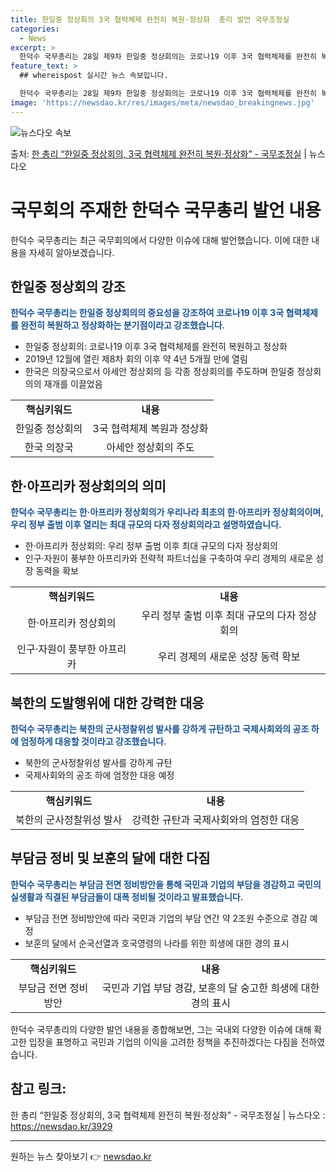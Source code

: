 ```yaml
---
title: 한일중 정상회의 3국 협력체제 완전히 복원·정상화  총리 발언 국무조정실
categories:
  - News
excerpt: >
  한덕수 국무총리는 28일 제9차 한일중 정상회의는 코로나19 이후 3국 협력체제를 완전히 복원하고 정상화하는…
feature_text: >
  ## whereispost 실시간 뉴스 속보입니다.

  한덕수 국무총리는 28일 제9차 한일중 정상회의는 코로나19 이후 3국 협력체제를 완전히 복원하고 정상화하는…
image: 'https://newsdao.kr/res/images/meta/newsdao_breakingnews.jpg'
---
```


![뉴스다오 속보](https://newsdao.kr/res/images/meta/newsdao_breakingnews.jpg)

<p>출처: <a href="https://newsdao.kr/3929" rel="dofollow">한 총리 “한일중 정상회의, 3국 협력체제 완전히 복원·정상화” - 국무조정실</a> | 뉴스다오</p>

<h1>국무회의 주재한 한덕수 국무총리 발언 내용</h1>

<p data-ke-size="size16">한덕수 국무총리는 최근 국무회의에서 다양한 이슈에 대해 발언했습니다. 이에 대한 내용을 자세히 알아보겠습니다.</p>

<h2 data-ke-size="size26">한일중 정상회의 강조</h2>

<p data-ke-size="size16"><b><span style="color: #1a5490;">한덕수 국무총리는 한일중 정상회의의 중요성을 강조하여 코로나19 이후 3국 협력체제를 완전히 복원하고 정상화하는 분기점이라고 강조했습니다.</span></b></p>
<ul>
  <li>한일중 정상회의: 코로나19 이후 3국 협력체제를 완전히 복원하고 정상화</li>
  <li>2019년 12월에 열린 제8차 회의 이후 약 4년 5개월 만에 열림</li>
  <li>한국은 의장국으로서 아세안 정상회의 등 각종 정상회의를 주도하며 한일중 정상회의의 재개를 이끌었음</li>
</ul>
<table>
  <tr>
    <td style="text-align: center; height: 17px;"><b>핵심키워드</b></td>
    <td style="text-align: center; height: 17px;"><b>내용</b></td>
  </tr>
  <tr>
    <td style="text-align: center; height: 17px;">한일중 정상회의</td>
    <td style="text-align: center; height: 17px;">3국 협력체제 복원과 정상화</td>
  </tr>
  <tr>
    <td style="text-align: center; height: 17px;">한국 의장국</td>
    <td style="text-align: center; height: 17px;">아세안 정상회의 주도</td>
  </tr>
</table>

<h2 data-ke-size="size26">한·아프리카 정상회의의 의미</h2>

<p data-ke-size="size16"><b><span style="color: #1a5490;">한덕수 국무총리는 한·아프리카 정상회의가 우리나라 최초의 한·아프리카 정상회의이며, 우리 정부 출범 이후 열리는 최대 규모의 다자 정상회의라고 설명하였습니다.</span></b></p>
<ul>
  <li>한·아프리카 정상회의: 우리 정부 출범 이후 최대 규모의 다자 정상회의</li>
  <li>인구·자원이 풍부한 아프리카와 전략적 파트너십을 구축하여 우리 경제의 새로운 성장 동력을 확보</li>
</ul>
<table>
  <tr>
    <td style="text-align: center; height: 17px;"><b>핵심키워드</b></td>
    <td style="text-align: center; height: 17px;"><b>내용</b></td>
  </tr>
  <tr>
    <td style="text-align: center; height: 17px;">한·아프리카 정상회의</td>
    <td style="text-align: center; height: 17px;">우리 정부 출범 이후 최대 규모의 다자 정상회의</td>
  </tr>
  <tr>
    <td style="text-align: center; height: 17px;">인구·자원이 풍부한 아프리카</td>
    <td style="text-align: center; height: 17px;">우리 경제의 새로운 성장 동력 확보</td>
  </tr>
</table>

<h2 data-ke-size="size26">북한의 도발행위에 대한 강력한 대응</h2>

<p data-ke-size="size16"><b><span style="color: #1a5490;">한덕수 국무총리는 북한의 군사정찰위성 발사를 강하게 규탄하고 국제사회와의 공조 하에 엄정하게 대응할 것이라고 강조했습니다.</span></b></p>
<ul>
  <li>북한의 군사정찰위성 발사를 강하게 규탄</li>
  <li>국제사회와의 공조 하에 엄정한 대응 예정</li>
</ul>
<table>
  <tr>
    <td style="text-align: center; height: 17px;"><b>핵심키워드</b></td>
    <td style="text-align: center; height: 17px;"><b>내용</b></td>
  </tr>
  <tr>
    <td style="text-align: center; height: 17px;">북한의 군사정찰위성 발사</td>
    <td style="text-align: center; height: 17px;">강력한 규탄과 국제사회와의 엄정한 대응</td>
  </tr>
</table>

<h2 data-ke-size="size26">부담금 정비 및 보훈의 달에 대한 다짐</h2>

<p data-ke-size="size16"><b><span style="color: #1a5490;">한덕수 국무총리는 부담금 전면 정비방안을 통해 국민과 기업의 부담을 경감하고 국민의 실생활과 직결된 부담금들이 대폭 정비될 것이라고 발표했습니다.</span></b></p>
<ul>
  <li>부담금 전면 정비방안에 따라 국민과 기업의 부담 연간 약 2조원 수준으로 경감 예정</li>
  <li>보훈의 달에서 순국선열과 호국영령의 나라를 위한 희생에 대한 경의 표시</li>
</ul>
<table>
  <tr>
    <td style="text-align: center; height: 17px;"><b>핵심키워드</b></td>
    <td style="text-align: center; height: 17px;"><b>내용</b></td>
  </tr>
  <tr>
    <td style="text-align: center; height: 17px;">부담금 전면 정비방안</td>
    <td style="text-align: center; height: 17px;">국민과 기업 부담 경감, 보훈의 달 숭고한 희생에 대한 경의 표시</td>
  </tr>
</table>

<p data-ke-size="size16">한덕수 국무총리의 다양한 발언 내용을 종합해보면, 그는 국내외 다양한 이슈에 대해 확고한 입장을 표명하고 국민과 기업의 이익을 고려한 정책을 추진하겠다는 다짐을 전하였습니다.</p>

<h2 data-ke-size="size26">참고 링크: </h2>
<p>한 총리 “한일중 정상회의, 3국 협력체제 완전히 복원·정상화” - 국무조정실 | 뉴스다오 : <a href="https://newsdao.kr/3929">https://newsdao.kr/3929</a></p>

<hr> 

원하는 뉴스 찾아보기 👉 <a href="https://newsdao.kr" rel="dofollow">newsdao.kr</a>


